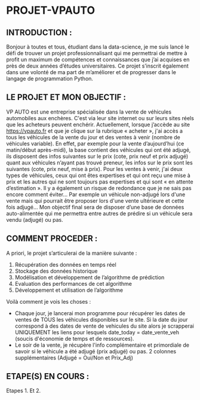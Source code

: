 # PROJET-VPAUTO

## INTRODUCTION :
Bonjour à toutes et tous, étudiant dans la data-science, je me suis lancé le défi de trouver un projet professionnalisant qui me permettrai de mettre à profit un maximum de compétences et connaissances que j’ai acquises en près de deux années d’études universitaires.  Ce projet s’inscrit également dans une volonté de ma part de m’améliorer et de progresser dans le langage de programmation Python.

## LE PROJET ET MON OBJECTIF :
VP AUTO est une entreprise spécialisée dans la vente de véhicules automobiles aux enchères. C'est via leur site internet ou sur leurs sites réels que les acheteurs peuvent enchérir.
Actuellement, lorsque j’accède au site https://vpauto.fr et que je clique sur la rubrique « acheter », j'ai accès a tous les véhicules de la vente du jour et des ventes à venir (nombre de véhicules variable).
En effet, par exemple pour la vente d’aujourd’hui (ce matin/début après-midi), la base contient des véhicules qui ont été adjugé, ils disposent des infos suivantes sur le prix (cote, prix neuf et prix adjugé) quant aux véhicules n’ayant pas trouvé preneur, les infos sur le prix sont les suivantes (cote, prix neuf, mise à prix).
Pour les ventes à venir, j'ai deux types de véhicules, ceux qui ont êtes expertises et qui ont reçu une mise à prix et les autres qui ne sont toujours pas expertises et qui sont « en attente d’estimation ».
Il y a également un risque de redondance que je ne sais pas encore comment éviter… Par exemple un véhicule non-adjugé lors d'une vente mais qui pourrait être proposer lors d'une vente ultérieure et cette fois adjugé…
Mon objectif final sera de disposer d’une base de données auto-alimentée qui me permettra entre autres de prédire si un véhicule sera vendu (adjugé) ou pas.

## COMMENT PROCEDER :
A priori, le projet s’articulerai de la manière suivante :
1.	Récupération des données en temps réel
2.	Stockage des données historique
3.	Modélisation et développement de l’algorithme de prédiction
4.	Evaluation des performances de cet algorithme
5.	Développement et utilisation de l’algorithme

Voilà comment je vois les choses :
- Chaque jour, je lancerai mon programme pour récupérer les dates de ventes de TOUS les véhicules disponibles sur le site. Si la date du jour correspond à des dates de vente de vehicules du site alors je scrapperai UNIQUEMENT les liens pour lesquels date_today = date_vente_veh (soucis d'économie de temps et de ressources).
-	Le soir de la vente, je récupère l'info complémentaire et primordiale de savoir si le véhicule a été adjugé (prix adjugé) ou pas. 2 colonnes supplémentaires (Adjugé = Oui/Non et Prix_Adj)

## ETAPE(S) EN COURS :
Etapes 1. Et 2. 
